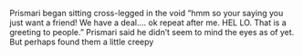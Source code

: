 Prismari began sitting cross-legged in the void “hmm so your saying you just  want a friend! We have a deal.... ok repeat after me. HEL LO. That is a greeting to people.” Prismari said he didn’t seem to mind the eyes as of yet. But perhaps found them a little creepy